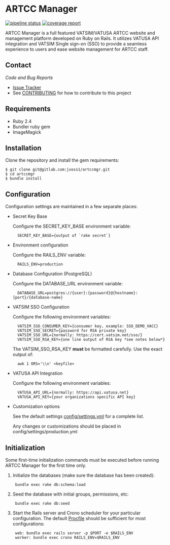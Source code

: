 # ARTCC Manager

[![pipeline status](https://gitlab.com/jvoss1/artccmgr/badges/development/pipeline.svg)](https://gitlab.com/jvoss1/artccmgr/commits/development) [![coverage report](https://gitlab.com/jvoss1/artccmgr/badges/development/coverage.svg)](https://gitlab.com/jvoss1/artccmgr/commits/development)

ARTCC Manager is a full featured VATSIM/VATUSA ARTCC website and management platform
developed on Ruby on Rails. It utilizes VATUSA API integration and VATSIM Single sign-on
(SSO) to provide a seamless experience to users and ease website management for ARTCC staff.

Contact
-------
*Code and Bug Reports*

* [Issue Tracker](https://gitlab.com/jvoss1/artccmgr/issues)
* See [CONTRIBUTING](CONTRIBUTING.md) for how to contribute to this project

Requirements
------------

* Ruby 2.4
* Bundler ruby gem
* ImageMagick

Installation
------------
Clone the repository and install the gem requirements:
    
    $ git clone git@gitlab.com:jvoss1/artccmgr.git
    $ cd artccmgr
    $ bundle install

Configuration
---------------
Configuration settings are maintained in a few separate places:

* Secret Key Base

    Configure the SECRET_KEY_BASE environment variable:
    
        SECRET_KEY_BASE={output of `rake secret`}
        
* Environment configuration

    Configure the RAILS_ENV variable:
    
        RAILS_ENV=production

* Database Configuration (PostgreSQL)

    Configure the DATABASE_URL environment variable:
        
        DATABASE_URL=postgres://{user}:{password}@{hostname}:{port}/{database-name}
        
* VATSIM SSO Configuration

    Configure the following environment variables:
    
        VATSIM_SSO_CONSUMER_KEY={consumer key, example: SSO_DEMO_VACC}
        VATSIM_SSO_SECRET={password for RSA private key}
        VATSIM_SSO_URL={normally: https://cert.vatsim.net/sso/}
        VATSIM_SSO_RSA_KEY={one line output of RSA key *see notes below*}
        
    The VATSIM_SSO_RSA_KEY **must** be formatted carefully. Use the exact output of:
    
        awk 1 ORS='\\n' <keyfile>
        
* VATUSA API Integration

    Configure the following environment variables:
    
        VATUSA_API_URL={normally: https://api.vatusa.net}
        VATUSA_API_KEY={your organizations specific API key}
        
* Customization options

    See the default settings [config/settings.yml](config/settings.yml) for a complete list.
    
    Any changes or customizations should be placed in config/settings/production.yml

## Initialization
Some first-time initialization commands must be executed before running ARTCC Manager for
the first time only.

1) Initialize the databases (make sure the database has been created):
    
        bundle exec rake db:schema:load  
        
2) Seed the database with initial groups, permissions, etc:

        bundle exec rake db:seed

3) Start the Rails server and Crono scheduler for your particular configuration. The
default [Procfile](Procfile) should be sufficient for most configurations:

        web: bundle exec rails server -p $PORT -e $RAILS_ENV
        worker: bundle exec crono RAILS_ENV=$RAILS_ENV
    